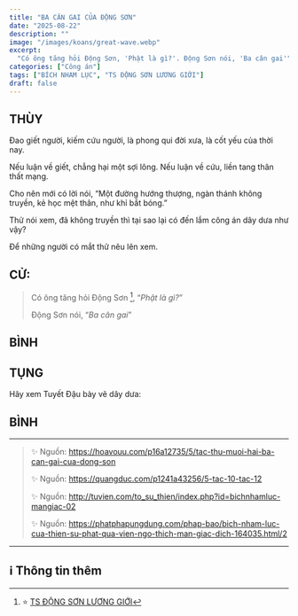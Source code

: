 ```yaml
---
title: "BA CÂN GAI CỦA ĐỘNG SƠN"
date: "2025-08-22"
description: ""
image: "/images/koans/great-wave.webp"
excerpt: 
  "Có ông tăng hỏi Động Sơn, 'Phật là gì?'. Động Sơn nói, 'Ba cân gai'"
categories: ["Công án"]
tags: ["BÍCH NHAM LỤC", "TS ĐỘNG SƠN LƯƠNG GIỚI"]
draft: false
---
```


## THÙY

Đao giết người, kiếm cứu người, là phong qui đời xưa, là cốt yếu của thời nay. 

Nếu luận về giết, chẳng hại một sợi lông. Nếu luận về cứu, liền tang thân thất mạng. 

Cho nên mới có lời nói, “Một đường hướng thượng, ngàn thánh không truyền, kẻ học mệt thân, như khỉ bắt bóng.” 

Thử nói xem, đã không truyền thì tại sao lại có đến lắm công án dây dưa như vậy? 

Để những người có mắt thử nêu lên xem.

## CỬ:

> Có ông tăng hỏi Động Sơn [^1], “*Phật là gì?*” 
> 
> Động Sơn nói, “*Ba cân gai*”

## BÌNH



## TỤNG

Hãy xem Tuyết Đậu bày vẽ dây dưa:

> 

## BÌNH



***

> ✨ Nguồn:  https://hoavouu.com/p16a12735/5/tac-thu-muoi-hai-ba-can-gai-cua-dong-son
>
> ✨ Nguồn:  https://quangduc.com/p1241a43256/5-tac-10-tac-12
>
> ✨ Nguồn:  http://tuvien.com/to_su_thien/index.php?id=bichnhamluc-mangiac-02
>
> ✨ Nguồn:  https://phatphapungdung.com/phap-bao/bich-nham-luc-cua-thien-su-phat-qua-vien-ngo-thich-man-giac-dich-164035.html/2

***

## ℹ️ Thông tin thêm

[^1]: ⭐️ <a href="https://blog.phapthihoi.org/gt-member/ts-dong-son-luong-gioi/" target="_blank">TS ĐỘNG SƠN LƯƠNG GIỚI</a>


